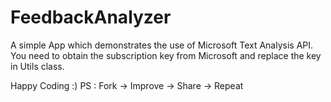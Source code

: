 # FeedbackAnalyzer

A simple App which demonstrates the use of Microsoft Text Analysis API. You need to obtain the subscription key from Microsoft and replace the key in Utils class.

Happy Coding :)
PS : Fork -> Improve -> Share -> Repeat

